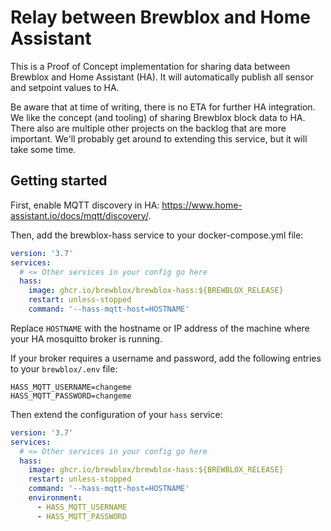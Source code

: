 # Relay between Brewblox and Home Assistant

This is a Proof of Concept implementation for sharing data between Brewblox and Home Assistant (HA).
It will automatically publish all sensor and setpoint values to HA.

Be aware that at time of writing, there is no ETA for further HA integration.
We like the concept (and tooling) of sharing Brewblox block data to HA.
There also are multiple other projects on the backlog that are more important.
We'll probably get around to extending this service, but it will take some time.

## Getting started

First, enable MQTT discovery in HA: <https://www.home-assistant.io/docs/mqtt/discovery/>.

Then, add the brewblox-hass service to your docker-compose.yml file:

```yml
version: '3.7'
services:
  # <= Other services in your config go here
  hass:
    image: ghcr.io/brewblox/brewblox-hass:${BREWBLOX_RELEASE}
    restart: unless-stopped
    command: '--hass-mqtt-host=HOSTNAME'
```

Replace `HOSTNAME` with the hostname or IP address of the machine where your HA mosquitto broker is running.

If your broker requires a username and password, add the following entries to your `brewblox/.env` file:

```env
HASS_MQTT_USERNAME=changeme
HASS_MQTT_PASSWORD=changeme
```

Then extend the configuration of your `hass` service:

```yml
version: '3.7'
services:
  # <= Other services in your config go here
  hass:
    image: ghcr.io/brewblox/brewblox-hass:${BREWBLOX_RELEASE}
    restart: unless-stopped
    command: '--hass-mqtt-host=HOSTNAME'
    environment:
      - HASS_MQTT_USERNAME
      - HASS_MQTT_PASSWORD
```

